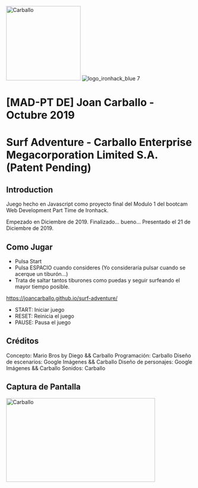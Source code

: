 <img src="https://avatars1.githubusercontent.com/u/45364181?s=460&v=4" alt="Carballo" width="200" height="200"> ![logo_ironhack_blue 7](https://user-images.githubusercontent.com/23629340/40541063-a07a0a8a-601a-11e8-91b5-2f13e4e6b441.png)
# [MAD-PT DE] Joan Carballo - Octubre 2019

# Surf Adventure - Carballo Enterprise Megacorporation Limited S.A. (Patent Pending)

## Introduction

Juego hecho en Javascript como proyecto final del Modulo 1 del bootcam Web Development Part Time de Ironhack. 

Empezado en Diciembre de 2019. Finalizado... bueno... Presentado el 21 de Diciembre de 2019. 

## Como Jugar

- Pulsa Start
- Pulsa ESPACIO cuando consideres (Yo consideraría pulsar cuando se acerque un tiburón...)
- Trata de saltar tantos tiburones como puedas y seguir surfeando el mayor tiempo posible.

https://joancarballo.github.io/surf-adventure/

- START: Iniciar juego
- RESET: Reinicia el juego
- PAUSE: Pausa el juego

## Créditos

Concepto: Mario Bros by Diego && Carballo
Programación: Carballo
Diseño de escenarios: Google Imágenes && Carballo
Diseño de personajes: Google Imágenes && Carballo
Sonidos: Carballo

## Captura de Pantalla

<img src="https://github.com/joancarballo/surf-adventure/blob/master/images/gameplay.jpg" alt="Carballo" width="400" height="225">